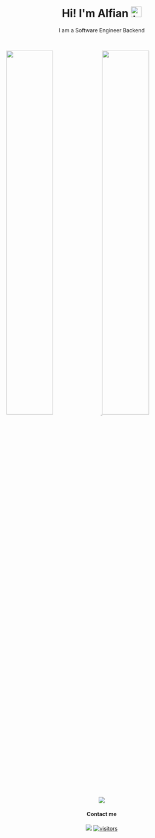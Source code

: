 <h1 align="center"> Hi! I'm Alfian <img src="https://user-images.githubusercontent.com/1303154/88677602-1635ba80-d120-11ea-84d8-d263ba5fc3c0.gif" width="28px" alt="hi"></h1>
 
<p align="center">I am a Software Engineer Backend</p>
<!--
**alfiancikoa/alfiancikoa** is a ✨ _special_ ✨ repository because its `README.md` (this file) appears on your GitHub profile.

Here are some ideas to get you started:

- 🔭 I’m currently working on ...
- 🌱 I’m currently learning ...
- 👯 I’m looking to collaborate on ...
- 🤔 I’m looking for help with ...
- 💬 Ask me about ...
- 📫 How to reach me: ...
- 😄 Pronouns: ...
- ⚡ Fun fact: ... 
-->
 

<div align="center">
  <a href="https://open.spotify.com/user/x581mo2ixpe8y0ug4sd5ap98b">
    <img src="https://readme-spotify-tingz.vercel.app/api/now-playing">
  </a>
</div>


-----

 <h3 align="left">GitHub Stats</h3>
 
<!-- Warna Putih -->
<!-- Warna Putih -->
<!-- <a href="https://github.com/alfiancikoa">
  <img src="https://github-readme-stats.vercel.app/api?username=alfiancikoa&show_icons=true&hide_border=true" />
</a> -->
<!-- Warna Hitam -->
<!-- <a href="https://github.com/alfiancikoa">
  <img align="centre" src="https://github-readme-stats.vercel.app/api?username=alfiancikoa&count_private=true&include_all_commits=true&show_icons=true&title_color=007bff&text_color=e7e7e7&icon_color=007bff&bg_color=171c28" />
</a>
  
![Top Langs](https://github-readme-stats.vercel.app/api/top-langs/?username=alfiancikoa&layout=compact&title_color=007bff&text_color=e7e7e7&icon_color=007bff&bg_color=171c28) -->
<br/>
<p align="left">
  <a href="https://github.com/alfiancikoa">
  <img width="49.5%" src="https://github-readme-stats.vercel.app/api?username=alfiancikoa&show_icons=true&theme=gruvbox&hide_border=true" />
    <img width="49.5%" src="https://github-readme-streak-stats.herokuapp.com/?user=alfiancikoa&theme=gruvbox&hide_border=true" />
  </a>
</p>
<br>

<div align="center">
<a target="github.com/alfiancikoa"><img src="https://github-readme-stats.vercel.app/api/top-langs/?username=alfiancikoa&layout=compact&title_color=007bff&text_color=e7e7e7&icon_color=007bff&bg_color=171c28"</a>
</div>

<!--  Grafik -->
<!-- [![Abhigyan Trips' Activity Graph](https://activity-graph.herokuapp.com/graph?username=alfiancikoa&custom_title=alfiancikoa%20Trips's%20Contribution%20Graph&theme=gruvbox&bg_color=282828&hide_border=true&line=d1a01f&point=c58545)] -->

 <div align="center">
<!--  ## 📧 Contact me -->
<h4>Contact me</h4>
  
[<img src="https://img.shields.io/badge/linkedin-%230077B5.svg?&style=for-the-badge&logo=linkedin&logoColor=white" />](https://www.linkedin.com/in/alfianlolo/)  [![visitors](https://komarev.com/ghpvc/?username=alfiancikoa&style=flat-square)](https://github.com/alfiancikoa)
</div>
